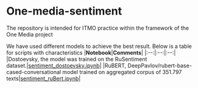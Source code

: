 # One-media-sentiment
The repository is intended for ITMO practice within the framework of the One Media project


We have used different models to achieve the best result. Below is a table for scripts with characteristics
|**Notebook**|**Comments**|
|:--:|:--:|:--:|
|Dostoevsky, the model was trained on the RuSentiment dataset.|[sentiment_dostoevsky.ipynb](https://github.com/Gratisfo/One-media-sentiment/blob/main/sentiment_dostoevsky.ipynb)|
|RuBERT, DeepPavlov/rubert-base-cased-conversational model trained on aggregated corpus of 351.797 texts|[sentiment_ruBert.ipynb](https://github.com/Gratisfo/One-media-sentiment/blob/main/sentiment_ruBert.ipynb)|
